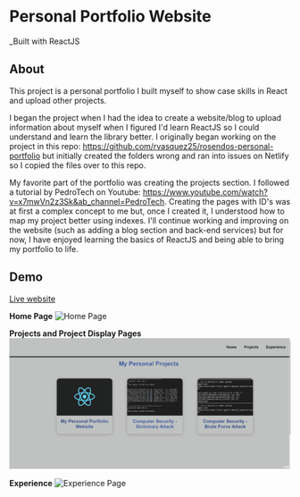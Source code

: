 # Personal Portfolio Website
_Built with ReactJS

## About
This project is a personal portfolio I built myself to show case skills in React and upload other projects.

I began the project when I had the idea to create a website/blog to upload information about myself when I figured I'd learn ReactJS so I could understand and learn the library better. I originally began working on the project in this repo: https://github.com/rvasquez25/rosendos-personal-portfolio  but initially created the folders wrong and ran into issues on Netlify so I copied the files over to this repo.

My favorite part of the portfolio was creating the projects section. I followed a tutorial by PedroTech on Youtube: https://www.youtube.com/watch?v=x7mwVn2z3Sk&ab_channel=PedroTech. Creating the pages with ID's was at first a complex concept to me but, once I created it, I understood how to map my project better using indexes. I'll continue working and improving on the website (such as adding a blog section and back-end services) but for now, I have enjoyed learning the basics of ReactJS and being able to bring my portfolio to life.

## Demo
<a href="https://www.rosendot.com" target="new">Live website</a>

**Home Page**
<img src="gifs/home.gif" alt="Home Page">

**Projects and Project Display Pages**
<img src="gifs/projects.gif" alt="Projects Page">


**Experience**
<img src="gifs/experience.gif" alt="Experience Page">
